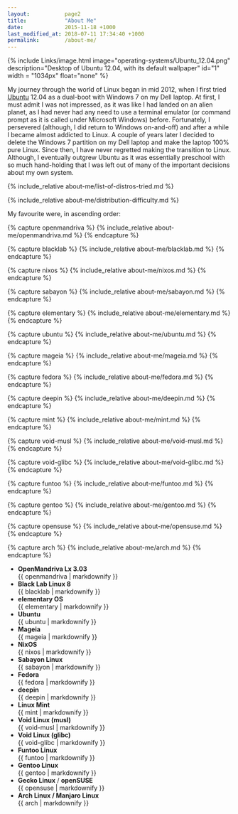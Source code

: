 ```yaml
---
layout:           page2
title:            "About Me"
date:             2015-11-18 +1000
last_modified_at: 2018-07-11 17:34:40 +1000
permalink:        /about-me/
---
```


{% include Links/image.html image="operating-systems/Ubuntu_12.04.png" description="Desktop of Ubuntu 12.04, with its default wallpaper" id="1" width = "1034px" float="none" %}

My journey through the world of Linux began in mid 2012, when I first tried [Ubuntu](http://www.ubuntu.com) 12.04 as a dual-boot with Windows 7 on my Dell laptop. At first, I must admit I was not impressed, as it was like I had landed on an alien planet, as I had never had any need to use a terminal emulator (or command prompt as it is called under Microsoft Windows) before. Fortunately, I persevered (although, I did return to Windows on-and-off) and after a while I became almost addicted to Linux. A couple of years later I decided to delete the Windows 7 partition on my Dell laptop and make the laptop 100% pure Linux. Since then, I have never regretted making the transition to Linux. Although, I eventually outgrew Ubuntu as it was essentially preschool with so much hand-holding that I was left out of many of the important decisions about my own system.

{% include_relative about-me/list-of-distros-tried.md %}

{% include_relative about-me/distribution-difficulty.md %}

My favourite were, in ascending order:

{% capture openmandriva %}
{% include_relative about-me/openmandriva.md %}
{% endcapture %}

{% capture blacklab %}
{% include_relative about-me/blacklab.md %}
{% endcapture %}

{% capture nixos %}
{% include_relative about-me/nixos.md %}
{% endcapture %}

{% capture sabayon %}
{% include_relative about-me/sabayon.md %}
{% endcapture %}

{% capture elementary %}
{% include_relative about-me/elementary.md %}
{% endcapture %}

{% capture ubuntu %}
{% include_relative about-me/ubuntu.md %}
{% endcapture %}

{% capture mageia %}
{% include_relative about-me/mageia.md %}
{% endcapture %}

{% capture fedora %}
{% include_relative about-me/fedora.md %}
{% endcapture %}

{% capture deepin %}
{% include_relative about-me/deepin.md %}
{% endcapture %}

{% capture mint %}
{% include_relative about-me/mint.md %}
{% endcapture %}

{% capture void-musl %}
{% include_relative about-me/void-musl.md %}
{% endcapture %}

{% capture void-glibc %}
{% include_relative about-me/void-glibc.md %}
{% endcapture %}

{% capture funtoo %}
{% include_relative about-me/funtoo.md %}
{% endcapture %}

{% capture gentoo %}
{% include_relative about-me/gentoo.md %}
{% endcapture %}

{% capture opensuse %}
{% include_relative about-me/opensuse.md %}
{% endcapture %}

{% capture arch %}
{% include_relative about-me/arch.md %}
{% endcapture %}

<ul>
<li><b>OpenMandriva Lx 3.03</b></li>
{{ openmandriva | markdownify }}

<li><b>Black Lab Linux 8</b></li>
{{ blacklab | markdownify }}

<li><b>elementary OS</b></li>
{{ elementary | markdownify }}

<li><b>Ubuntu</b></li>
{{ ubuntu | markdownify }}

<li><b>Mageia</b></li>
{{ mageia | markdownify }}

<li><b>NixOS</b></li>
{{ nixos | markdownify }}

<li><b>Sabayon Linux</b></li>
{{ sabayon | markdownify }}

<li><b>Fedora</b></li>
{{ fedora | markdownify }}

<li><b>deepin</b></li>
{{ deepin | markdownify }}

<li><b>Linux Mint</b></li>
{{ mint | markdownify }}

<li><b>Void Linux (musl)</b></li>
{{ void-musl | markdownify }}

<li><b>Void Linux (glibc)</b></li>
{{ void-glibc | markdownify }}

<li><b>Funtoo Linux</b></li>
{{ funtoo | markdownify }}

<li><b>Gentoo Linux</b></li>
{{ gentoo | markdownify }}

<li><b>Gecko Linux</b> / <b>openSUSE</b></li>
{{ opensuse | markdownify }}

<li><b>Arch Linux / Manjaro Linux</b></li>
{{ arch | markdownify }}
